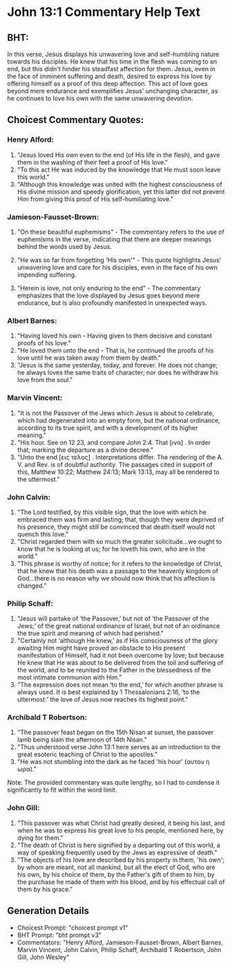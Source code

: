 # John 13:1 Commentary Help Text

## BHT:
In this verse, Jesus displays his unwavering love and self-humbling nature towards his disciples. He knew that his time in the flesh was coming to an end, but this didn't hinder his steadfast affection for them. Jesus, even in the face of imminent suffering and death, desired to express his love by offering himself as a proof of this deep affection. This act of love goes beyond mere endurance and exemplifies Jesus' unchanging character, as he continues to love his own with the same unwavering devotion.

## Choicest Commentary Quotes:
### Henry Alford:
1. "Jesus loved His own even to the end (of His life in the flesh), and gave them in the washing of their feet a proof of His love."
2. "To this act He was induced by the knowledge that He must soon leave this world."
3. "Although this knowledge was united with the highest consciousness of His divine mission and speedy glorification, yet this latter did not prevent Him from giving this proof of His self-humiliating love."

### Jamieson-Fausset-Brown:
1. "On these beautiful euphemisms" - The commentary refers to the use of euphemisms in the verse, indicating that there are deeper meanings behind the words used by Jesus. 

2. "He was so far from forgetting 'His own'" - This quote highlights Jesus' unwavering love and care for his disciples, even in the face of his own impending suffering. 

3. "Herein is love, not only enduring to the end" - The commentary emphasizes that the love displayed by Jesus goes beyond mere endurance, but is also profoundly manifested in unexpected ways.

### Albert Barnes:
1. "Having loved his own - Having given to them decisive and constant proofs of his love."
2. "He loved them unto the end - That is, he continued the proofs of his love until he was taken away from them by death."
3. "Jesus is the same yesterday, today, and forever. He does not change; he always loves the same traits of character; nor does he withdraw his love from the soul."

### Marvin Vincent:
1. "It is not the Passover of the Jews which Jesus is about to celebrate, which had degenerated into an empty form, but the national ordinance, according to its true spirit, and with a development of its higher meaning."
2. "His hour. See on 12 23, and compare John 2:4. That [ινα] . In order that; marking the departure as a divine decree."
3. "Unto the end [εις τελος] . Interpretations differ. The rendering of the A. V. and Rev. is of doubtful authority. The passages cited in support of this, Matthew 10:22; Matthew 24:13; Mark 13:13, may all be rendered to the uttermost."

### John Calvin:
1. "The Lord testified, by this visible sign, that the love with which he embraced them was firm and lasting; that, though they were deprived of his presence, they might still be convinced that death itself would not quench this love."
2. "Christ regarded them with so much the greater solicitude...we ought to know that he is looking at us; for he loveth his own, who are in the world."
3. "This phrase is worthy of notice; for it refers to the knowledge of Christ, that he knew that his death was a passage to the heavenly kingdom of God...there is no reason why we should now think that his affection is changed."

### Philip Schaff:
1. "Jesus will partake of ‘the Passover,’ but not of ‘the Passover of the Jews;’ of the great national ordinance of Israel, but not of an ordinance the true spirit and meaning of which had perished."
2. "Certainly not ‘although He knew,’ as if His consciousness of the glory awaiting Him might have proved an obstacle to His present manifestation of Himself, had it not been overcome by love; but because He knew that He was about to be delivered from the toil and suffering of the world, and to be reunited to the Father in the blessedness of the most intimate communion with Him."
3. "The expression does not mean ‘to the end,’ for which another phrase is always used. It is best explained by 1 Thessalonians 2:16, ‘to the uttermost:’ the love of Jesus now reaches its highest point."

### Archibald T Robertson:
1. "The passover feast began on the 15th Nisan at sunset, the passover lamb being slain the afternoon of 14th Nisan."
2. "Thus understood verse John 13:1 here serves as an introduction to the great esoteric teaching of Christ to the apostles."
3. "He was not stumbling into the dark as he faced 'his hour' (αυτου η ωρα)."

Note: The provided commentary was quite lengthy, so I had to condense it significantly to fit within the word limit.

### John Gill:
1. "This passover was what Christ had greatly desired, it being his last, and when he was to express his great love to his people, mentioned here, by dying for them."
2. "The death of Christ is here signified by a departing out of this world, a way of speaking frequently used by the Jews as expressive of death."
3. "The objects of his love are described by his property in them, 'his own'; by whom are meant, not all mankind, but all the elect of God, who are his own, by his choice of them, by the Father's gift of them to him, by the purchase he made of them with his blood, and by his effectual call of them by his grace."


## Generation Details
- Choicest Prompt: "choicest prompt v1"
- BHT Prompt: "bht prompt v3"
- Commentators: "Henry Alford, Jamieson-Fausset-Brown, Albert Barnes, Marvin Vincent, John Calvin, Philip Schaff, Archibald T Robertson, John Gill, John Wesley"
